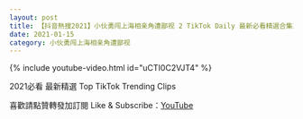 ```yaml
---
layout: post
title: 【抖音熱搜2021】小伙勇闯上海相亲角遭鄙视 2 TikTok Daily 最新必看精選合集2021 01 15
date: 2021-01-15
category: 小伙勇闯上海相亲角遭鄙视
---
```


{% include youtube-video.html id="uCTI0C2VJT4" %}

2021必看 最新精選 Top TikTok Trending Clips

喜歡請點贊轉發加訂閱 Like & Subscribe：[YouTube](https://www.youtube.com/channel/UCAoR7VcanIPd04uEq_GIylA/videos)

